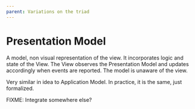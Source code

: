 ```yaml
---
parent: Variations on the triad
---
```

# Presentation Model

A model, non visual representation of the view. It incorporates logic and state of the
View. The View observes the Presentation Model and updates accordingly when events are
reported. The model is unaware of the view.

Very similar in idea to Application Model. In practice, it is the same, just formalized.

FIXME: Integrate somewhere else? 
